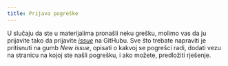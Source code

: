 ```yaml
---
title: Prijava pogreške
---
```


U slučaju da ste u materijalima pronašli neku grešku, molimo vas da ju prijavite tako da prijavite [_issue_](https://github.com/vlahovivan/natpro/issues) na GitHubu. Sve što trebate napraviti je pritisnuti na gumb _New issue_, opisati o kakvoj se pogrešci radi, dodati vezu na stranicu na kojoj ste našli pogrešku, i ako možete, predložiti rješenje.
